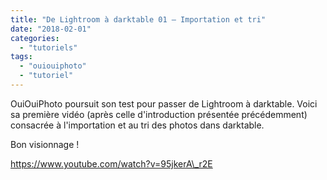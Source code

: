 ```yaml
---
title: "De Lightroom à darktable 01 – Importation et tri"
date: "2018-02-01"
categories: 
  - "tutoriels"
tags: 
  - "ouiouiphoto"
  - "tutoriel"
---
```


OuiOuiPhoto poursuit son test pour passer de Lightroom à darktable. Voici sa première vidéo (après celle d'introduction présentée précédemment) consacrée à l'importation et au tri des photos dans darktable.

Bon visionnage !

https://www.youtube.com/watch?v=95jkerA\_r2E
